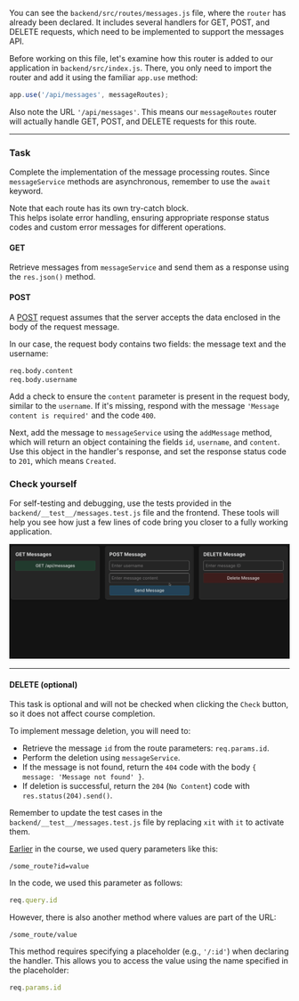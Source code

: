 You can see the `backend/src/routes/messages.js` file, where the `router` has already been declared.
It includes several handlers for GET, POST, and DELETE requests, which need to be implemented to support the messages API.

Before working on this file, let's examine how this router is added to our application in `backend/src/index.js`.
There, you only need to import the router and add it using the familiar `app.use` method:
```js
app.use('/api/messages', messageRoutes);
```

Also note the URL `'/api/messages'`. 
This means our `messageRoutes` router will actually handle GET, POST, and DELETE requests for this route.

---

### Task

Complete the implementation of the message processing routes. Since `messageService` methods are asynchronous, remember to use the `await` keyword. 

Note that each route has its own try-catch block.  
This helps isolate error handling, ensuring appropriate response status codes and custom error messages for different operations.

#### GET
Retrieve messages from `messageService` and send them as a response using the `res.json()` method.

#### POST
A [POST](https://en.wikipedia.org/wiki/POST_(HTTP)) request assumes that the server accepts the data enclosed in the body of the request message.

In our case, the request body contains two fields: the message text and the username:
```
req.body.content
req.body.username
```

Add a check to ensure the `content` parameter is present in the request body, similar to the `username`. 
If it's missing, respond with the message `'Message content is required'` and the code `400`.

Next, add the message to `messageService` using
the `addMessage` method, which will return an object containing the fields `id`, `username`, and `content`.
Use this object in the handler's response, and set the response status code to `201`, which means `Created`.

### Check yourself
For self-testing and debugging, use the tests provided in the `backend/__test__/messages.test.js` file and the frontend.
These tools will help you see how just a few lines of code bring you closer to a fully working application.

<div style="text-align: center; max-width: 900px; margin: 0 auto;">
<img src="images/messages.gif">
</div>

---

#### DELETE (optional)
This task is optional and will not be checked when clicking the `Check` button, so it does not affect course completion.

To implement message deletion, you will need to:
- Retrieve the message `id` from the route parameters: `req.params.id`.
- Perform the deletion using `messageService`.
- If the message is not found, return the `404` code with the body `{ message: 'Message not found' }`.
- If deletion is successful, return the `204` (`No Content`) code with `res.status(204).send()`.

Remember to update the test cases in the `backend/__test__/messages.test.js` file by replacing `xit` with `it` to activate them. 

<div class="hint" title="Route parameters">

[Earlier](course://GettingStartedExpress/sum_route_implementation) in the course, we used query parameters like this:
```text
/some_route?id=value
```
In the code, we used this parameter as follows:
```js
req.query.id
```

However, there is also another method where values are part of the URL:
```text
/some_route/value
```
This method requires specifying a placeholder (e.g., `'/:id'`) when declaring the handler.
This allows you to access the value using the name specified in the placeholder:
```js
req.params.id
```  
</div>
